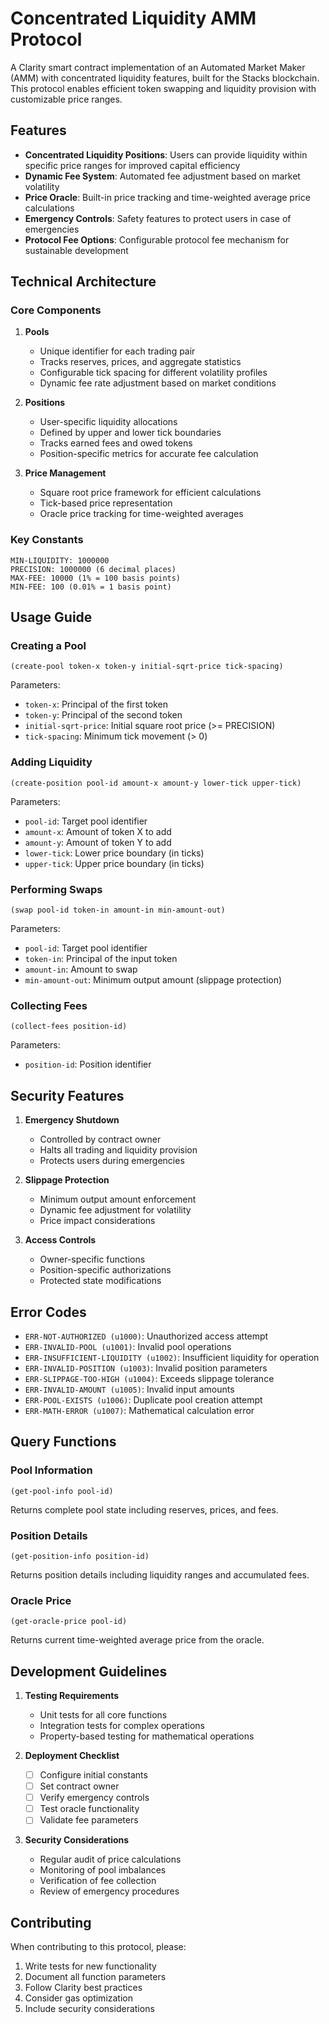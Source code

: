 # Concentrated Liquidity AMM Protocol

A Clarity smart contract implementation of an Automated Market Maker (AMM) with concentrated liquidity features, built for the Stacks blockchain. This protocol enables efficient token swapping and liquidity provision with customizable price ranges.

## Features

- **Concentrated Liquidity Positions**: Users can provide liquidity within specific price ranges for improved capital efficiency
- **Dynamic Fee System**: Automated fee adjustment based on market volatility
- **Price Oracle**: Built-in price tracking and time-weighted average price calculations
- **Emergency Controls**: Safety features to protect users in case of emergencies
- **Protocol Fee Options**: Configurable protocol fee mechanism for sustainable development

## Technical Architecture

### Core Components

1. **Pools**
   - Unique identifier for each trading pair
   - Tracks reserves, prices, and aggregate statistics
   - Configurable tick spacing for different volatility profiles
   - Dynamic fee rate adjustment based on market conditions

2. **Positions**
   - User-specific liquidity allocations
   - Defined by upper and lower tick boundaries
   - Tracks earned fees and owed tokens
   - Position-specific metrics for accurate fee calculation

3. **Price Management**
   - Square root price framework for efficient calculations
   - Tick-based price representation
   - Oracle price tracking for time-weighted averages

### Key Constants

```clarity
MIN-LIQUIDITY: 1000000
PRECISION: 1000000 (6 decimal places)
MAX-FEE: 10000 (1% = 100 basis points)
MIN-FEE: 100 (0.01% = 1 basis point)
```

## Usage Guide

### Creating a Pool

```clarity
(create-pool token-x token-y initial-sqrt-price tick-spacing)
```

Parameters:
- `token-x`: Principal of the first token
- `token-y`: Principal of the second token
- `initial-sqrt-price`: Initial square root price (>= PRECISION)
- `tick-spacing`: Minimum tick movement (> 0)

### Adding Liquidity

```clarity
(create-position pool-id amount-x amount-y lower-tick upper-tick)
```

Parameters:
- `pool-id`: Target pool identifier
- `amount-x`: Amount of token X to add
- `amount-y`: Amount of token Y to add
- `lower-tick`: Lower price boundary (in ticks)
- `upper-tick`: Upper price boundary (in ticks)

### Performing Swaps

```clarity
(swap pool-id token-in amount-in min-amount-out)
```

Parameters:
- `pool-id`: Target pool identifier
- `token-in`: Principal of the input token
- `amount-in`: Amount to swap
- `min-amount-out`: Minimum output amount (slippage protection)

### Collecting Fees

```clarity
(collect-fees position-id)
```

Parameters:
- `position-id`: Position identifier

## Security Features

1. **Emergency Shutdown**
   - Controlled by contract owner
   - Halts all trading and liquidity provision
   - Protects users during emergencies

2. **Slippage Protection**
   - Minimum output amount enforcement
   - Dynamic fee adjustment for volatility
   - Price impact considerations

3. **Access Controls**
   - Owner-specific functions
   - Position-specific authorizations
   - Protected state modifications

## Error Codes

- `ERR-NOT-AUTHORIZED (u1000)`: Unauthorized access attempt
- `ERR-INVALID-POOL (u1001)`: Invalid pool operations
- `ERR-INSUFFICIENT-LIQUIDITY (u1002)`: Insufficient liquidity for operation
- `ERR-INVALID-POSITION (u1003)`: Invalid position parameters
- `ERR-SLIPPAGE-TOO-HIGH (u1004)`: Exceeds slippage tolerance
- `ERR-INVALID-AMOUNT (u1005)`: Invalid input amounts
- `ERR-POOL-EXISTS (u1006)`: Duplicate pool creation attempt
- `ERR-MATH-ERROR (u1007)`: Mathematical calculation error

## Query Functions

### Pool Information
```clarity
(get-pool-info pool-id)
```
Returns complete pool state including reserves, prices, and fees.

### Position Details
```clarity
(get-position-info position-id)
```
Returns position details including liquidity ranges and accumulated fees.

### Oracle Price
```clarity
(get-oracle-price pool-id)
```
Returns current time-weighted average price from the oracle.

## Development Guidelines

1. **Testing Requirements**
   - Unit tests for all core functions
   - Integration tests for complex operations
   - Property-based testing for mathematical operations

2. **Deployment Checklist**
   - [ ] Configure initial constants
   - [ ] Set contract owner
   - [ ] Verify emergency controls
   - [ ] Test oracle functionality
   - [ ] Validate fee parameters

3. **Security Considerations**
   - Regular audit of price calculations
   - Monitoring of pool imbalances
   - Verification of fee collection
   - Review of emergency procedures

## Contributing

When contributing to this protocol, please:
1. Write tests for new functionality
2. Document all function parameters
3. Follow Clarity best practices
4. Consider gas optimization
5. Include security considerations